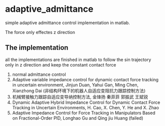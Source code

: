 # adaptive_admittance

simple adaptive admittance control implementation in matlab.

The force only effectes z direction

## The implementation

all the implementations are finished in matlab to follow the sin trajectory only in z direction and keep the constant contact force

1. normal admittance control
2. Adaptive variable impedance control for dynamic contact force tracking in uncertain environment, Jinjun Duan, Yahui Gan, Ming Chen, Xianzhong Dai (非结构环境下的机器人自适应变阻抗力跟踪控制方法)
3. 机械臂接触力跟踪自适应变导纳控制方法, 金锋扬 秦菲菲 郭振武 王斌锐
4. Dynamic Adaptive Hybrid Impedance Control for Dynamic Contact Force Tracking in Uncertain Environments, H. Cao, X. Chen, Y. He and X. Zhao
5. Adaptive Impedance Control for Force Tracking in Manipulators Based on Fractional-Order PID, Longhao Gu and Qing jiu Huang (failed)
